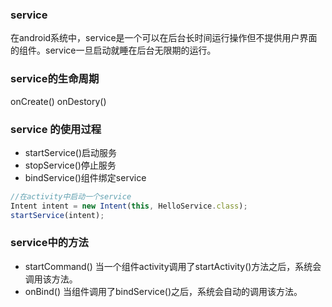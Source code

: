 ### service
在android系统中，service是一个可以在后台长时间运行操作但不提供用户界面的组件。service一旦启动就睡在后台无限期的运行。

### service的生命周期
onCreate()
onDestory()
### service 的使用过程
* startService()启动服务
* stopService()停止服务
* bindService()组件绑定service  
```javascript
//在activity中启动一个service
Intent intent = new Intent(this, HelloService.class);
startService(intent);
```

### service中的方法
* startCommand() 当一个组件activity调用了startActivity()方法之后，系统会调用该方法。
* onBind() 当组件调用了bindService()之后，系统会自动的调用该方法。
